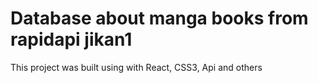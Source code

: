 # Database about manga books from rapidapi jikan1

This project was built using with React, CSS3, Api and others
